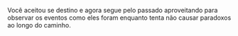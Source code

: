 Você aceitou se destino e agora segue pelo passado aproveitando para observar os eventos como eles
foram enquanto tenta não causar paradoxos ao longo do caminho.
